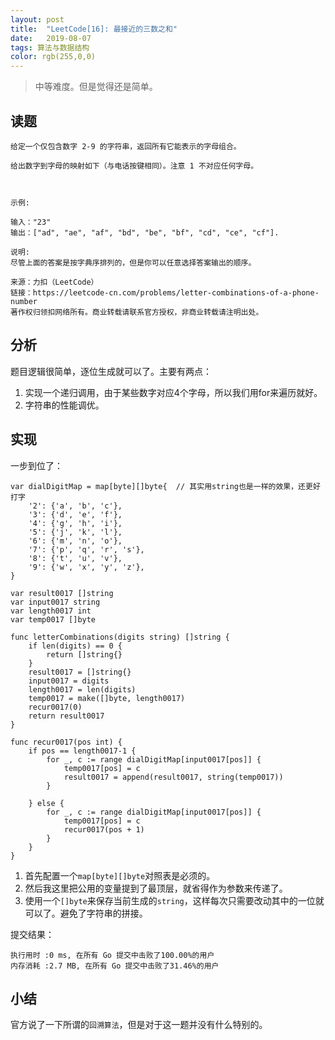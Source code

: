 ```yaml
---
layout: post
title:  "LeetCode[16]: 最接近的三数之和"
date:   2019-08-07
tags: 算法与数据结构
color: rgb(255,0,0)
---
```


> 中等难度。但是觉得还是简单。

## 读题

```text
给定一个仅包含数字 2-9 的字符串，返回所有它能表示的字母组合。

给出数字到字母的映射如下（与电话按键相同）。注意 1 不对应任何字母。



示例:

输入："23"
输出：["ad", "ae", "af", "bd", "be", "bf", "cd", "ce", "cf"].

说明:
尽管上面的答案是按字典序排列的，但是你可以任意选择答案输出的顺序。

来源：力扣（LeetCode）
链接：https://leetcode-cn.com/problems/letter-combinations-of-a-phone-number
著作权归领扣网络所有。商业转载请联系官方授权，非商业转载请注明出处。
```

## 分析

题目逻辑很简单，逐位生成就可以了。主要有两点：

1. 实现一个递归调用，由于某些数字对应4个字母，所以我们用for来遍历就好。
2. 字符串的性能调优。

## 实现

一步到位了：

```golang
var dialDigitMap = map[byte][]byte{  // 其实用string也是一样的效果，还更好打字
    '2': {'a', 'b', 'c'},
    '3': {'d', 'e', 'f'},
    '4': {'g', 'h', 'i'},
    '5': {'j', 'k', 'l'},
    '6': {'m', 'n', 'o'},
    '7': {'p', 'q', 'r', 's'},
    '8': {'t', 'u', 'v'},
    '9': {'w', 'x', 'y', 'z'},
}

var result0017 []string
var input0017 string
var length0017 int
var temp0017 []byte

func letterCombinations(digits string) []string {
    if len(digits) == 0 {
        return []string{}
    }
    result0017 = []string{}
    input0017 = digits
    length0017 = len(digits)
    temp0017 = make([]byte, length0017)
    recur0017(0)
    return result0017
}

func recur0017(pos int) {
    if pos == length0017-1 {
        for _, c := range dialDigitMap[input0017[pos]] {
            temp0017[pos] = c
            result0017 = append(result0017, string(temp0017))
        }

    } else {
        for _, c := range dialDigitMap[input0017[pos]] {
            temp0017[pos] = c
            recur0017(pos + 1)
        }
    }
}
```

1. 首先配置一个`map[byte][]byte`对照表是必须的。
2. 然后我这里把公用的变量提到了最顶层，就省得作为参数来传递了。
3. 使用一个`[]byte`来保存当前生成的`string`，这样每次只需要改动其中的一位就可以了。避免了字符串的拼接。

提交结果：

```text
执行用时 :0 ms, 在所有 Go 提交中击败了100.00%的用户
内存消耗 :2.7 MB, 在所有 Go 提交中击败了31.46%的用户
```

## 小结

官方说了一下所谓的`回溯算法`，但是对于这一题并没有什么特别的。
